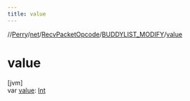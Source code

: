 ```yaml
---
title: value
---
```

//[Perry](../../../../index.html)/[net](../../index.html)/[RecvPacketOpcode](../index.html)/[BUDDYLIST_MODIFY](index.html)/[value](value.html)



# value



[jvm]\
var [value](value.html): [Int](https://kotlinlang.org/api/latest/jvm/stdlib/kotlin/-int/index.html)




